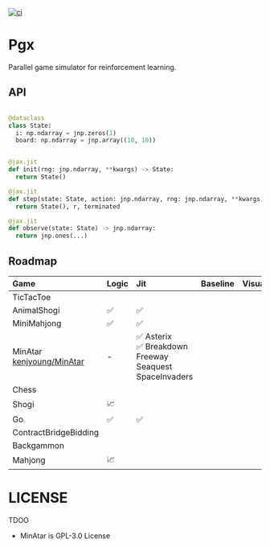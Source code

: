 [![ci](https://github.com/sotetsuk/pgx/actions/workflows/ci.yml/badge.svg)](https://github.com/sotetsuk/pgx/actions/workflows/ci.yml)

# Pgx

Parallel game simulator for reinforcement learning.

## API

```py

@dataclass
class State:
  i: np.ndarray = jnp.zeros(1)
  board: np.ndarray = jnp.array((10, 10))


@jax.jit
def init(rng: jnp.ndarray, **kwargs) -> State:
  return State()

@jax.jit
def step(state: State, action: jnp.ndarray, rng: jnp.ndarray, **kwargs) -> Tuple[State, float, bool]:
  return State(), r, terminated

@jax.jit
def observe(state: State) -> jnp.ndarray:
  return jnp.ones(...)

```

## Roadmap

|Game|Logic|Jit|Baseline|Visualization|
|:---|:---|:---|:---|:---|
|TicTacToe|||||
|AnimalShogi| :white_check_mark: | :white_check_mark: |||
|MiniMahjong| :white_check_mark: | :white_check_mark: |||
|MinAtar <br>[kenjyoung/MinAtar](https://github.com/kenjyoung/MinAtar)|-| :white_check_mark: Asterix<br> :white_check_mark: Breakdown<br>Freeway<br>Seaquest<br>SpaceInvaders|||
|Chess|||||
|Shogi| :chart_with_upwards_trend: ||||
|Go| :white_check_mark: | :white_check_mark: |||
|ContractBridgeBidding|||||
|Backgammon|||||
|Mahjong| :chart_with_upwards_trend: ||||

# LICENSE

TDOO

* MinAtar is GPL-3.0 License
